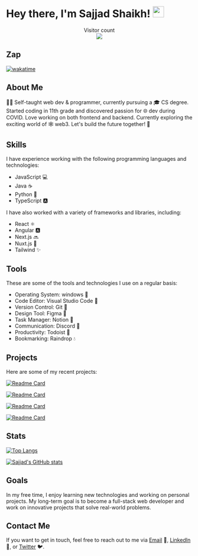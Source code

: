 # Hey there, I'm Sajjad Shaikh! <img src="https://raw.githubusercontent.com/MartinHeinz/MartinHeinz/master/wave.gif" width="30px">
<p align="center">  
   Visitor count<br> 
   <img src="https://profile-counter.glitch.me/darkrove/count.svg" /> 
 </p>


## Zap

[![wakatime](https://wakatime.com/badge/user/727159bd-4fcd-44a0-b199-59c2816da634.svg?style=for-the-badge)](https://wakatime.com/@727159bd-4fcd-44a0-b199-59c2816da634)

## About Me

👨‍💻 Self-taught web dev & programmer, currently pursuing a 🎓 CS degree. Started coding in 11th grade and discovered passion for 🌐 dev during COVID. Love working on both frontend and backend. Currently exploring the exciting world of 🕸️ web3. Let's build the future together! 💪

## Skills

I have experience working with the following programming languages and technologies:
- JavaScript 💻
- Java ☕
- Python 🐍
- TypeScript 🅰️

I have also worked with a variety of frameworks and libraries, including:

- React ⚛️
- Angular 🅰️
- Next.js 🔜
- Nuxt.js 🌌
- Tailwind ✨

## Tools

These are some of the tools and technologies I use on a regular basis:

- Operating System: windows 🍎
- Code Editor: Visual Studio Code 🚀
- Version Control: Git 🌳
- Design Tool: Figma 🎨
- Task Manager: Notion 📝
- Communication: Discord 💬
- Productivity: Todoist 📅
- Bookmarking: Raindrop 💧

## Projects

Here are some of my recent projects:

[![Readme Card](https://github-readme-stats.vercel.app/api/pin/?username=darkrove&repo=darkspace&show_owner=True&theme=transparent&text_color=f4f4f5&bg_color=18181b&title_color=a1a1aa&icon_color=a1a1aa)](https://github.com/darkrove/darkspace)

[![Readme Card](https://github-readme-stats.vercel.app/api/pin/?username=darkrove&repo=secure-funding&show_owner=True&theme=transparent&text_color=f4f4f5&bg_color=18181b&title_color=a1a1aa&icon_color=a1a1aa)](https://github.com/darkrove/secure-funding)

[![Readme Card](https://github-readme-stats.vercel.app/api/pin/?username=darkrove&repo=Instagram-clone&show_owner=True&theme=transparent&text_color=f4f4f5&bg_color=18181b&title_color=a1a1aa&icon_color=a1a1aa)](https://github.com/darkrove/Instagram-Clone)

[![Readme Card](https://github-readme-stats.vercel.app/api/pin/?username=darkrove&repo=Wolfsbane&show_owner=True&theme=transparent&text_color=f4f4f5&bg_color=18181b&title_color=a1a1aa&icon_color=a1a1aa)](https://github.com/darkrove/Wolfsbane)

## Stats

[![Top Langs](https://github-readme-stats.vercel.app/api/top-langs/?username=darkrove&show_icons=true&theme=transparent&text_color=f4f4f5&bg_color=18181b&title_color=a1a1aa&icon_color=a1a1aa)](https://github.com/darkrove)

[![Sajjad's GitHub stats](https://github-readme-stats.vercel.app/api?username=darkrove&show_icons=true&theme=transparent&text_color=f4f4f5&bg_color=18181b&title_color=a1a1aa&icon_color=a1a1aa)](https://github.com/darkrove)


## Goals

In my free time, I enjoy learning new technologies and working on personal projects. My long-term goal is to become a full-stack web developer and work on innovative projects that solve real-world problems.

## Contact Me

If you want to get in touch, feel free to reach out to me via [Email](mailto:samaralishaikh212@gmail.com) 📧, [LinkedIn](https://www.linkedin.com/in/sajjad-shaikh-18a0811ab/) 💼, or [Twitter](https://twitter.com/sajjads72619701) 🐦.
